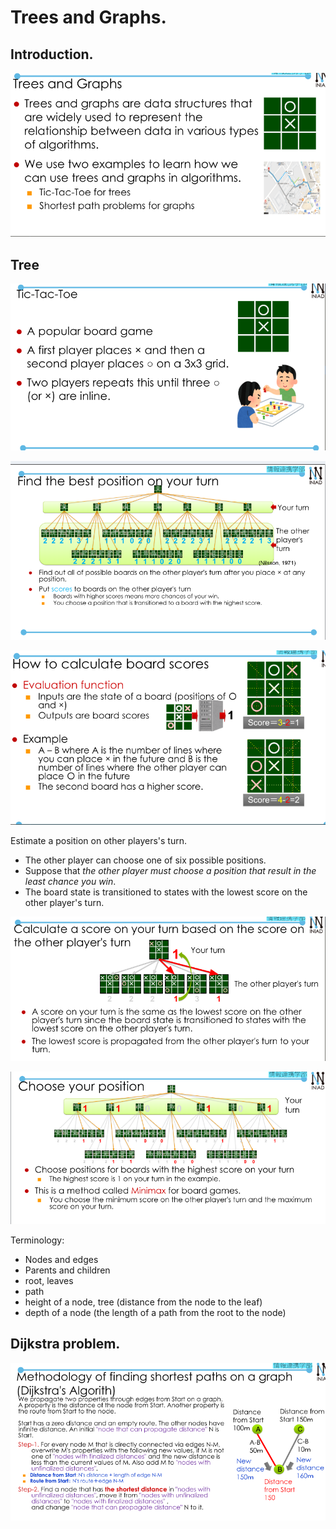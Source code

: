 # Trees and Graphs.  
## Introduction.  

![intro](intro.png)  

## Tree

![tic-tac-toe](tic-tac-toe.png)  

![game](game.png)  

![score](score.png)  

Estimate a position on other players's turn.  
- The other player can choose one of six possible positions.  
- Suppose that *the other player must choose a position that result in the least chance you win*.  
- The board state is transitioned to states with the lowest score on the other player's turn.  

![calculate](calculate.png)  

![minimax](minimax.png)  

Terminology:  
- Nodes and edges  
- Parents and children  
- root, leaves  
- path  
- height of a node, tree  (distance from the node to the leaf)
- depth of a node (the length of a path from the root to the node)  

## Dijkstra problem.  

![dijkstra](dijkstra.png)  

